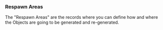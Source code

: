 ### Respawn Areas

The "Respawn Areas" are the records where you can define how and where the Objects are going to be generated and re-generated. 
